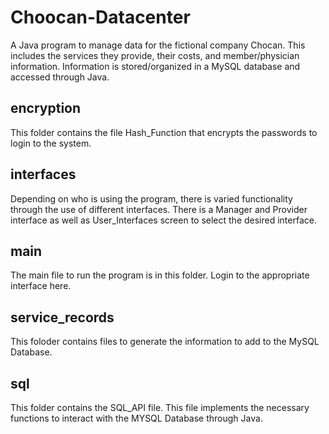 # Choocan-Datacenter
A Java program to manage data for the fictional company Chocan. This includes the services they provide, their costs, and member/physician information. Information is stored/organized in a MySQL database and accessed through Java.

## encryption
This folder contains the file Hash_Function that encrypts the passwords to login to the system.

## interfaces
Depending on who is using the program, there is varied functionality through the use of different interfaces. There is a Manager and Provider interface as well as User_Interfaces screen to select the desired interface.

## main
The main file to run the program is in this folder. Login to the appropriate interface here.

## service_records
This foloder contains files to generate the information to add to the MySQL Database.

## sql
This folder contains the SQL_API file. This file implements the necessary functions to interact with the MYSQL Database through Java.
